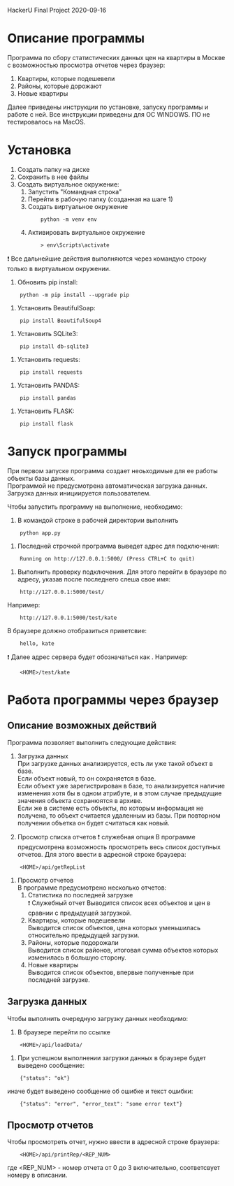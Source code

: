 HackerU Final Project
2020-09-16

# Описание программы
Программа по сбору статистических данных цен на квартиры в Москве с возможностью просмотра отчетов через браузер:
1. Квартиры, которые подешевели
1. Районы, которые дорожают
1. Новые квартиры

Далее приведены инструкции по установке, запуску программы и работе с ней. 
Все инструкции приведены для ОС WINDOWS.
ПО не тестировалось на MacOS.

# Установка
1. Создать папку на диске
1. Сохранить в нее файлы
1. Создать виртуальное окружение:    
    1. Запустить "Командная строка"    
    1. Перейти в рабочую папку (созданная на шаге 1)    
    1. Создать виртуальное окружение    
        ```
            python -m venv env    
        ```
    1. Активировать виртуальное окружение    
       ```
           > env\Scripts\activate    
       ```
:exclamation: Все дальнейшие действия выполняются через командую строку только в виртуальном окружении.    
1. Обновить pip install:    
```
    python -m pip install --upgrade pip    
```
1. Установить BeautifulSoap:    
```
    pip install BeautifulSoup4    
```
1. Установить SQLite3:    
```
    pip install db-sqlite3    
```
1. Установить requests:    
```
    pip install requests    
```
1. Установить PANDAS:    
```
    pip install pandas    
```
1. Установить FLASK:    
```
    pip install flask    
```

# Запуск программы    
При первом запуске программа создает неоьходимые для ее работы объекты базы данных.    
Программой не предусмотрена автоматическая загрузка данных. Загрузка данных инициируется пользователем.    
    
Чтобы запустить программу на выполнение, необходимо:    
1. В командой строке в рабочей директории выполнить    
``` 
    python app.py    
``` 
1. Последней строчкой программа выведет адрес для подключения:
``` 
    Running on http://127.0.0.1:5000/ (Press CTRL+C to quit)
``` 
1. Выполнить проверку подключения. Для этого перейти в браузере по адресу, указав после последнего слеша свое имя:
``` 
    http://127.0.0.1:5000/test/
``` 
Например:
``` 
    http://127.0.0.1:5000/test/kate
``` 
В браузере должно отобразиться приветсвие:
```
    hello, kate
```

:exclamation: Далее адрес сервера будет обозначаться как <HOME>.
Например:
``` 
    <HOME>/test/kate
``` 

    
# Работа программы через браузер    
## Описание возможных действий    
Программа позволяет выполнить следующие действия:    
1. Загрузка данных    
При загрузке данных анализируется, есть ли уже такой объект в базе.    
Если объект новый, то он сохраняется в базе.    
Если объект уже зарегистрирован в базе, то анализируется наличие изменения хотя бы в одном атрибуте, и в этом случае предыдущие значения объекта сохранюятся в архиве.    
Если же в системе есть объекты, по которым информация не получена, то объект считается удаленным из базы. При повторном получении объетка он будет считаться как новый.    
    
1. Просмотр списка отчетов
:exclamation: служебная опция
В программе предусмотрена возможность просмотреть весь список доступных отчетов. 
Для этого ввести в адресной строке браузера: 
``` 
    <HOME>/api/getRepList
``` 


1. Просмотр отчетов    
В программе предусмотрено несколько отчетов:    
    1. Статистика по последней загрузке    
:exclamation: Служебный отчет
Выводится список всех объектов и цен в сравнии с предыдущей загрузкой.    
    1. Квартиры, которые подешевели    
Выводится список объектов, цена которых уменьшилась относительно предыдущей загрузки.    
    1. Районы, которые подорожали    
Выводится список районов, итоговая сумма объектов которых изменилась в большую сторону.    
    1. Новые квартиры    
Выводится список объектов, впервые полученные при последней загрузке.    
    
## Загрузка данных    
Чтобы выполнить очередную загрузку данных необходимо:    
1. В браузере перейти по ссылке
``` 
    <HOME>/api/loadData/
``` 
1. При успешном выполнении загрузки данных в браузере будет выведено сообщение:
```
    {"status": "ok"}
```
иначе будет выведено сообщение об ошибке и текст ошибки:
```
    {"status": "error", "error_text": "some error text"}
```

## Просмотр отчетов
Чтобы просмотреть отчет, нужно ввести в адресной строке браузера:
``` 
    <HOME>/api/printRep/<REP_NUM>
``` 
где <REP_NUM> - номер отчета от 0 до 3 включительно, соответсвует номеру в описании.

 





